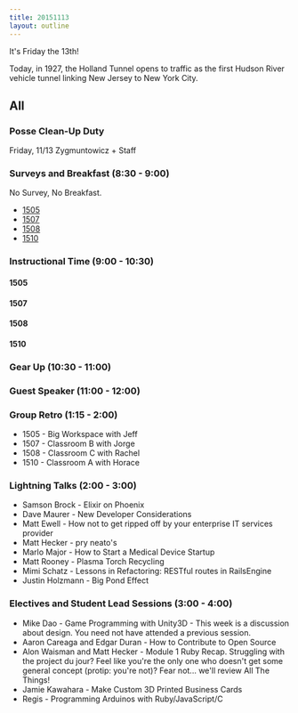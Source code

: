 ```yaml
---
title: 20151113
layout: outline
---
```


It's Friday the 13th!

Today, in 1927, the Holland Tunnel opens to traffic as the first Hudson River vehicle tunnel linking New Jersey to New York City.

## All

### Posse Clean-Up Duty

Friday, 11/13 Zygmuntowicz + Staff

### Surveys and Breakfast (8:30 - 9:00)

No Survey, No Breakfast.

* [1505](http://goo.gl/forms/Yeiumi76pk)
* [1507](http://goo.gl/forms/y2iozIGcWG)
* [1508](http://goo.gl/forms/bUBseVj8AU)
* [1510](http://goo.gl/forms/EC7VbocO9S)

### Instructional Time (9:00 - 10:30)

#### 1505

#### 1507

#### 1508

#### 1510

### Gear Up (10:30 - 11:00)

### Guest Speaker (11:00 - 12:00)

### Group Retro (1:15 - 2:00)

* 1505 - Big Workspace with Jeff
* 1507 - Classroom B with Jorge
* 1508 - Classroom C with Rachel
* 1510 - Classroom A with Horace

### Lightning Talks (2:00 - 3:00)

* Samson Brock - Elixir on Phoenix
* Dave Maurer - New Developer Considerations
* Matt Ewell - How not to get ripped off by your enterprise IT services provider
* Matt Hecker - pry neato's
* Marlo Major - How to Start a Medical Device Startup
* Matt Rooney - Plasma Torch Recycling
* Mimi Schatz - Lessons in Refactoring: RESTful routes in RailsEngine
* Justin Holzmann - Big Pond Effect

### Electives and Student Lead Sessions (3:00 - 4:00)

* Mike Dao - Game Programming with Unity3D - This week is a discussion about design. You need not have attended a previous session.
* Aaron Careaga and Edgar Duran - How to Contribute to Open Source
* Alon Waisman and Matt Hecker - Module 1 Ruby Recap. Struggling with the project du jour? Feel like you're the only one who doesn't get some general concept (protip: you're not)? Fear not... we'll review All The Things!
* Jamie Kawahara - Make Custom 3D Printed Business Cards
* Regis - Programming Arduinos with Ruby/JavaScript/C
